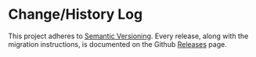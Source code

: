 # Change/History Log

This project adheres to [Semantic Versioning](http://semver.org/).
Every release, along with the migration instructions, is documented on the Github [Releases](https://github.com/CherrySoftware/react-translate-maker/releases) page.
